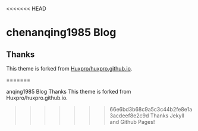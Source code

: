 <<<<<<< HEAD
# chenanqing1985 Blog


## Thanks

This theme is forked from [Huxpro/huxpro.github.io](https://github.com/Huxpro/huxpro.github.io).

=======

anqing1985 Blog
Thanks
This theme is forked from Huxpro/huxpro.github.io.

>>>>>>> 66e6bd3b68c9a5c3c44b2fe8e1a3acdeef8e2c9d
Thanks Jekyll and Github Pages!
